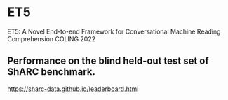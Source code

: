 # ET5
ET5: A Novel End-to-end Framework for Conversational Machine Reading Comprehension
COLING 2022

##  Performance on the blind held-out test set of ShARC benchmark.
https://sharc-data.github.io/leaderboard.html
